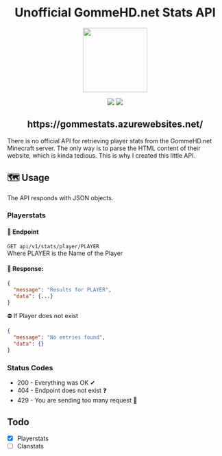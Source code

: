 <h1 align="center">Unofficial GommeHD.net Stats API</h1>
<p align="center">
  <img src="https://i.ibb.co/dBvdMZD/Adiber.png" align="center" width="150px" />
</p>
<p align="center">
  <img src="https://img.shields.io/website?down_color=red&down_message=down&style=for-the-badge&up_color=green&up_message=up&url=https%3A%2F%2Fgommestats.azurewebsites.net/" />
  <img src="https://img.shields.io/github/last-commit/0Adiber/gomme-stats-api?color=blue&label=last%20commit&style=for-the-badge" />
</p>
<h2 align="center">https://gommestats.azurewebsites.net/</h2>
There is no official API for retrieving player stats from the GommeHD.net Minecraft server. The only way is to parse the HTML content of their website, which is kinda tedious. This is why I created this little API.

## 🗺️ Usage

The API responds with JSON objects.

### Playerstats
#### 📍 Endpoint
`GET api/v1/stats/player/PLAYER`
<br>Where PLAYER is the Name of the Player
#### 💌 Response:
```json
{
  "message": "Results for PLAYER",
  "data": {...}
}
```
⛔ If Player does not exist
```json
{
  "message": "No entries found",
  "data": {}
}
```

### Status Codes
* 200 - Everything was OK ✔
* 404 - Endpoint does not exist ❓
* 429 - You are sending too many request 🚫

## Todo
- [x] Playerstats
- [ ] Clanstats
